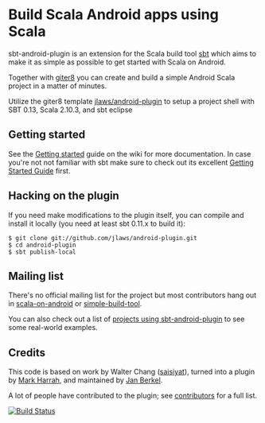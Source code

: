 # Build Scala Android apps using Scala

sbt-android-plugin is an extension for the Scala build tool [sbt][] which
aims to make it as simple as possible to get started with Scala on Android.

Together with [giter8][] you can create and build a simple Android Scala project in a
matter of minutes.

Utilize the giter8 template [jlaws/android-plugin](https://github.com/jlaws/android-app.g8) 
to setup a project shell with SBT 0.13, Scala 2.10.3, and sbt eclipse

## Getting started

See the [Getting started][] guide on the wiki for more documentation. In case
you're not not familiar with sbt make sure to check out its excellent
[Getting Started Guide][sbt-getting-started] first.

## Hacking on the plugin

If you need make modifications to the plugin itself, you can compile
and install it locally (you need at least sbt 0.11.x to build it):

    $ git clone git://github.com/jlaws/android-plugin.git
    $ cd android-plugin
    $ sbt publish-local

## Mailing list

There's no official mailing list for the project but most contributors hang
out in [scala-on-android][] or [simple-build-tool][].

You can also check out a list of
[projects using sbt-android-plugin][] to see some real-world examples.

## Credits

This code is based on work by Walter Chang
([saisiyat](http://github.com/weihsiu/saisiyat/)), turned into a plugin by
[Mark Harrah](http://github.com/harrah), and maintained by
[Jan Berkel](https://github.com/jberkel).

A lot of people have contributed to the plugin; see [contributors][] for a full
list.

[![Build Status](https://secure.travis-ci.org/jberkel/android-plugin.png?branch=master)](http://travis-ci.org/jberkel/android-plugin)

[sbt]: https://github.com/harrah/xsbt/wiki
[scala-on-android]: http://groups.google.com/group/scala-on-android
[simple-build-tool]: http://groups.google.com/group/simple-build-tool
[contributors]: https://github.com/jlaws/android-plugin/wiki/Contributors
[homebrew]: https://github.com/mxcl/homebrew
[projects using sbt-android-plugin]: https://github.com/jlaws/android-plugin/wiki/Projects-using-sbt-android-plugin
[Getting started]: https://github.com/jlaws/android-plugin/wiki/getting-started
[giter8]: https://github.com/n8han/giter8
[sbt-getting-started]: http://scala-sbt.org/release/docs/Getting-Started/Welcome
